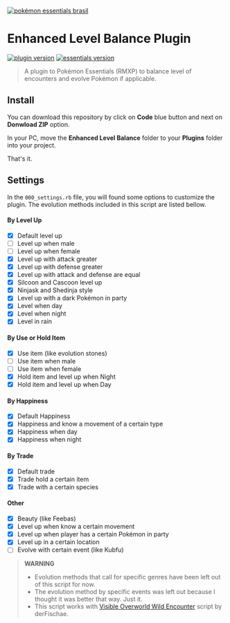 [![pokémon essentials brasil](https://scontent.fpoa28-1.fna.fbcdn.net/v/t1.6435-9/46470529_1462922783841780_6425690319458664448_n.jpg?_nc_cat=108&ccb=1-7&_nc_sid=8631f5&_nc_ohc=Xeo87fOD22wAX8-OGXW&_nc_ht=scontent.fpoa28-1.fna&oh=00_AfB-P_gkVTpXJn6rDjzB0XfFAu9ixx7K7r97ul-11O5Zpw&oe=63CD8467)](https://www.facebook.com/groups/essentialsbr)

# Enhanced Level Balance Plugin

[![plugin version](https://img.shields.io/badge/Plugin%20version-1.0.0-brightgreen)](https://www.pokecommunity.com/showthread.php?t=488598) [![essentials version](https://img.shields.io/badge/Essentials%20version-20.1-blue)](https://essentialsdocs.fandom.com/wiki/Essentials_Docs_Wiki)

> A plugin to Pokémon Essentials (RMXP) to balance level of encounters and evolve Pokémon if applicable.

## Install

You can download this repository by click on **Code** blue button and next on **Donwload ZIP** option.

In your PC, move the **Enhanced Level Balance** folder to your **Plugins** folder into your project.

That's it.

## Settings

In the `000_settings.rb` file, you will found some options to customize the plugin.
The evolution methods included in this script are listed bellow.

#### By Level Up

- [x] Default level up
- [ ] Level up when male
- [ ] Level up when female
- [x] Level up with attack greater
- [x] Level up with defense greater
- [x] Level up with attack and defense are equal
- [x] Silcoon and Cascoon level up
- [x] Ninjask and Shedinja style
- [x] Level up with a dark Pokémon in party
- [x] Level when day
- [x] Level when night
- [x] Level in rain

#### By Use or Hold Item

- [x] Use item (like evolution stones)
- [ ] Use item when male
- [ ] Use item when female
- [x] Hold item and level up when Night
- [x] Hold item and level up when Day

#### By Happiness

- [x] Default Happiness
- [x] Happiness and know a movement of a certain type
- [x] Happiness when day
- [x] Happiness when night

#### By Trade

- [x] Default trade
- [x] Trade hold a certain item
- [x] Trade with a certain species

#### Other 

- [x] Beauty (like Feebas)
- [x] Level up when know a certain movement
- [x] Level up when player has a certain Pokémon in party
- [x] Level up in a certain location
- [ ] Evolve with certain event (like Kubfu)

> **WARNING** 
> - Evolution methods that call for specific genres have been left out of this script for now.
> - The evolution method by specific events was left out because I thought it was better that way. Just it.
> - This script works with [Visible Overworld Wild Encounter](https://www.pokecommunity.com/showthread.php?t=429019) script by derFischae.
